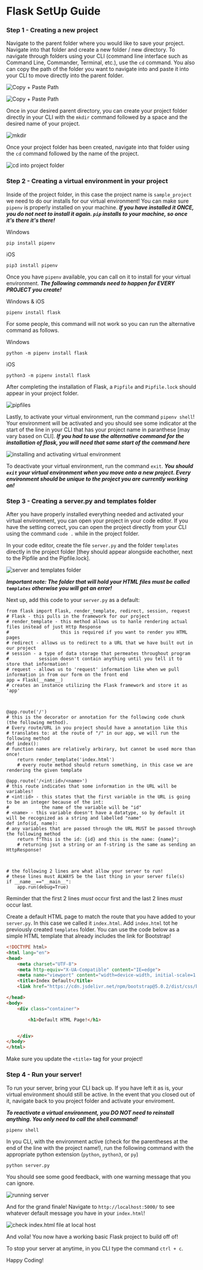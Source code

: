 # Flask SetUp Guide

### Step 1 - Creating a new project

Navigate to the parent folder where you would like to save your project. Navigate into that folder and create a new folder / new directory. To navigate through folders using your CLI (command line interface such as Command Line, Commander, Terminal, etc.), use the ` cd ` command. You also can copy the path of the folder you want to navigate into and paste it into your CLI to move directly into the parent folder.

![Copy + Paste Path](https://github.com/kcwebers/FlaskSetUpGuide/blob/main/screencaps/nav0.png "Copy + Paste Path")

![Copy + Paste Path](https://github.com/kcwebers/FlaskSetUpGuide/blob/main/screencaps/nav1.png "Copy + Paste Path")

Once in your desired parent directory, you can create your project folder directly in your CLI with the ` mkdir ` command followed by a space and the desired name of your project.

![mkdir](https://github.com/kcwebers/FlaskSetUpGuide/blob/main/screencaps/mkdir.png "mkdir")

Once your project folder has been created, navigate into that folder using the ` cd ` command followed by the name of the project.

![cd into project folder](https://github.com/kcwebers/FlaskSetUpGuide/blob/main/screencaps/cdproject.png "cd into project folder")

### Step 2 - Creating a virtual environment in your project

Inside of the project folder, in this case the project name is ` sample_project ` we need to do our installs for our virtual environment! You can make sure ` pipenv ` is properly installed on your machine. 
_**If you have installed it ONCE, you do not neet to install it again. ` pip ` installs to your machine, so once it's there it's there!**_

Windows
```text
pip install pipenv
```

iOS
```text
pip3 install pipenv
```

Once you have ` pipenv ` available, you can call on it to install for your virtual environment. 
_**The following commands need to happen for EVERY PROJECT you create!**_

Windows & iOS
```text
pipenv install flask
```

For some people, this command will not work so you can run the alternative command as follows.

Windows
```text
python -m pipenv install flask
```

iOS
```text
python3 -m pipenv install flask
```

After completing the installation of Flask, a ` Pipfile ` and ` Pipfile.lock ` should appear in your project folder.

![pipfiles](https://github.com/kcwebers/FlaskSetUpGuide/blob/main/screencaps/pipfile.png "pipfiles")

Lastly, to activate your virtual environment, run the command ` pipenv shell `! Your environment will be activated and you should see some indicator at the start of the line in your CLI that has your project name in paranthese [may vary based on CLI].
_**If you had to use the alternative command for the installation of flask, you will need that same start of the command here**_

![installing and activating virtual environment](https://github.com/kcwebers/FlaskSetUpGuide/blob/main/screencaps/venv.png "installing and activating virtual environment")

To deactivate your virtual environment, run the command ` exit `. 
_**You should ` exit ` your virtual environment when you move onto a new project. Every environment should be unique to the project you are currently working on!**_

### Step 3 - Creating a server.py and templates folder

After you have properly installed everything needed and activated your virtual environment, you can open your project in your code editor. If you have the setting correct, you can open the project directly from your CLI using the command ` code . ` while in the project folder.

In your code editor, create the file ` server.py ` and the folder ` templates ` directly in the project folder [they should appear alongside eachother, next to the Pipfile and the Pipfile.lock].

![server and templates folder](https://github.com/kcwebers/FlaskSetUpGuide/blob/main/screencaps/server_templates.png "server and templates folder")

_**Important note: The folder that will hold your HTML files must be called ` templates ` otherwise you will get an error!**_

Next up, add this code to your ` server.py ` as a default:

```PY
from flask import Flask, render_template, redirect, session, request
# Flask - this pulls in the framework for our project
# render_template - this method allows us to hanle rendering actual files instead of just Http Response
#                   this is required if you want to render you HTML pages
# redirect - allows us to redirect to a URL that we have built out in our project
# session - a type of data storage that permeates throughout program
#           session doesn't contain anything until you tell it to store that information!
# request - allows us to 'request' information like when we pull information in from our form on the front end
app = Flask(__name__)
# creates an instance utilizing the Flask framework and store it as 'app'



@app.route('/')
# this is the decorator or annotation for the following code chunk (the following method). 
# Every route/URL in you project should have a annotation like this
# translates to: at the route of "/" in our app, we will run the following method
def index():
# function names are relatively arbirary, but cannot be used more than once!
    return render_template('index.html')
    # every route method should return something, in this case we are rendering the given template

@app.route('/<int:id>/<name>')
# this route indicates that some information in the URL will be variables!
# <int:id> - this states that the first variable in the URL is going to be an integer because of the int:
#            the name of the variable will be "id"      
# <name> - this variable doesn't have a datatype, so by default it will be recognized as a string and labelled "name"
def info(id, name):
# any variables that are passed through the URL MUST be passed through the following method
    return f"This is the id: {id} and this is the name: {name}";
    # returning jsut a string or an f-string is the same as sending an HttpResponse!



# the following 2 lines are what allow your server to run! 
# these lines must ALWAYS be the last thing in your server file(s)
if __name__=="__main__":
    app.run(debug=True)
```

Reminder that the first 2 lines _must_ occur first and the last 2 lines _must_ occur last.

Create a default HTML page to match the route that you have added to your ` server.py `. In this case we called it ` index.html `. Add ` index.html ` tot he previously created ` templates ` folder. You can use the code below as a simple HTML template that already includes the link for Bootstrap!

```HTML
<!DOCTYPE html>
<html lang="en">
<head>
    <meta charset="UTF-8">
    <meta http-equiv="X-UA-Compatible" content="IE=edge">
    <meta name="viewport" content="width=device-width, initial-scale=1.0">
    <title>Index Default</title>
    <link href="https://cdn.jsdelivr.net/npm/bootstrap@5.0.2/dist/css/bootstrap.min.css" rel="stylesheet" integrity="sha384-EVSTQN3/azprG1Anm3QDgpJLIm9Nao0Yz1ztcQTwFspd3yD65VohhpuuCOmLASjC" crossorigin="anonymous">

</head>
<body>
    <div class="container">

        <h1>Default HTML Page!</h1>


    </div>
</body>
</html>
```

Make sure you update the ` <title> ` tag for your project!

### Step 4 - Run your server!

To run your server, bring your CLI back up. If you have left it as is, your virtual environment should still be active. In the event that you closed out of it, navigate back to you project folder and activate your enviroment.

_**To reactivate a virtual environment, you DO NOT need to reinstall anything. You only need to call the shell command!**_

```text
pipenv shell
```

In you CLI, with the environment active (check for the parentheses at the end of the line with the project name!), run the following command with the appropriate python extension (`python`, `python3`, or `py`)

```text
python server.py
```
You should see some good feedback, with one warning message that you can ignore.

![running server](https://github.com/kcwebers/FlaskSetUpGuide/blob/main/screencaps/serverrun.png "running server")

And for the grand finale! Navigate to ` http://localhost:5000/ ` to see whatever default message you have in your ` index.html `!

![check index.html file at local host](https://github.com/kcwebers/FlaskSetUpGuide/blob/main/screencaps/check.png "check index.html file at local host")

And voila! You now have a working basic Flask project to build off of!

To stop your server at anytime, in you CLI type the command ` ctrl + c `.

Happy Coding!